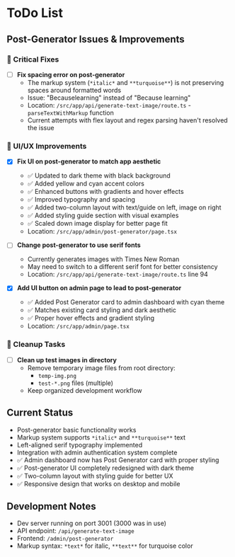 # ToDo List

## Post-Generator Issues & Improvements

### 🐛 Critical Fixes
- [ ] **Fix spacing error on post-generator**
  - The markup system (`*italic*` and `**turquoise**`) is not preserving spaces around formatted words
  - Issue: "Becauselearning" instead of "Because learning"
  - Location: `/src/app/api/generate-text-image/route.ts` - `parseTextWithMarkup` function
  - Current attempts with flex layout and regex parsing haven't resolved the issue

### 🎨 UI/UX Improvements
- [x] **Fix UI on post-generator to match app aesthetic**
  - ✅ Updated to dark theme with black background
  - ✅ Added yellow and cyan accent colors
  - ✅ Enhanced buttons with gradients and hover effects
  - ✅ Improved typography and spacing
  - ✅ Added two-column layout with text/guide on left, image on right
  - ✅ Added styling guide section with visual examples
  - ✅ Scaled down image display for better page fit
  - Location: `/src/app/admin/post-generator/page.tsx`

- [ ] **Change post-generator to use serif fonts**
  - Currently generates images with Times New Roman
  - May need to switch to a different serif font for better consistency
  - Location: `/src/app/api/generate-text-image/route.ts` line 94

- [x] **Add UI button on admin page to lead to post-generator**
  - ✅ Added Post Generator card to admin dashboard with cyan theme
  - ✅ Matches existing card styling and dark aesthetic
  - ✅ Proper hover effects and gradient styling
  - Location: `/src/app/admin/page.tsx`

### 🧹 Cleanup Tasks
- [ ] **Clean up test images in directory**
  - Remove temporary image files from root directory:
    - `temp-img.png`
    - `test-*.png` files (multiple)
  - Keep organized development workflow

## Current Status
- Post-generator basic functionality works
- Markup system supports `*italic*` and `**turquoise**` text
- Left-aligned serif typography implemented
- Integration with admin authentication system complete
- ✅ Admin dashboard now has Post Generator card with proper styling
- ✅ Post-generator UI completely redesigned with dark theme
- ✅ Two-column layout with styling guide for better UX
- ✅ Responsive design that works on desktop and mobile

## Development Notes
- Dev server running on port 3001 (3000 was in use)
- API endpoint: `/api/generate-text-image`
- Frontend: `/admin/post-generator`
- Markup syntax: `*text*` for italic, `**text**` for turquoise color